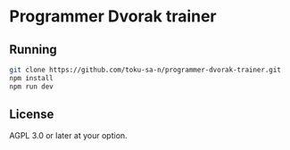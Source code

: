 # Programmer Dvorak trainer

## Running

```sh
git clone https://github.com/toku-sa-n/programmer-dvorak-trainer.git
npm install
npm run dev
```

## License

AGPL 3.0 or later at your option.
